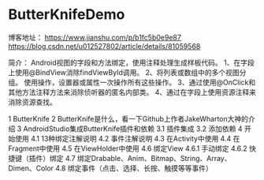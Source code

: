 # ButterKnifeDemo
博客地址：
https://www.jianshu.com/p/b1fc5b0e9e87 <br>
https://blog.csdn.net/u012527802/article/details/81059568

简介：
Android视图的字段和方法绑定，使用注释处理生成样板代码。
1、在字段上使用@BindView消除findViewById调用。
2、将列表或数组中的多个视图分组。 使用操作，设置器或属性一次操作所有这些操作。
3、通过使用@OnClick和其他方法注释方法来消除侦听器的匿名内部类。
4、通过在字段上使用资源注释来消除资源查找。

1 ButterKnife
2 ButterKnife是什么，看一下Github上作者JakeWharton大神的介绍
3 AndroidStudio集成ButterKnife插件和依赖
3.1 插件集成
3.2 添加依赖
4 开始使用
4.1 13种绑定注解说明
4.2 事件注解说明
4.3 在Activity中使用
4.4 在Fragment中使用
4.5 在ViewHolder中使用
4.6 绑定View
4.6.1 手动绑定
4.6.2 快捷键（插件）绑定
4.7 绑定Drabable、Anim、Bitmap、String、Array、Dimen、Color
4.8 绑定事件（点击、选择、长按、触摸等等事件）
